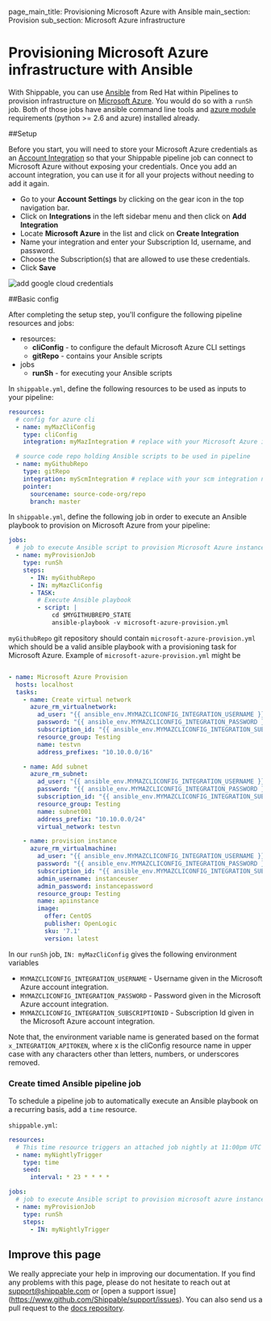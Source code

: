 page_main_title: Provisioning Microsoft Azure with Ansible
main_section: Provision
sub_section: Microsoft Azure infrastructure

# Provisioning Microsoft Azure infrastructure with Ansible

With Shippable, you can use [Ansible](https://www.ansible.com/) from Red Hat within Pipelines to provision
infrastructure on [Microsoft Azure](https://azure.microsoft.com/). You would do so with a
`runSh` job. Both of those jobs have ansible command line tools and [azure module](http://docs.ansible.com/ansible/list_of_cloud_modules.html#azure) requirements (python >= 2.6 and azure) installed already.

##Setup

Before you start, you will need to store your Microsoft Azure credentials as an [Account
Integration](/platform/management/integrations#add-integration) so that your Shippable pipeline job can connect to Microsoft Azure without exposing your credentials. Once you add an account integration, you can use it for all your projects without needing to add it again.

-  Go to your **Account Settings** by clicking on the gear icon in the top
navigation bar.
-  Click on **Integrations** in the left sidebar menu and then click on **Add
Integration**
-  Locate **Microsoft Azure** in the list and click on **Create Integration**
-  Name your integration and enter your Subscription Id, username, and password.
-  Choose the Subscription(s) that are allowed to use these credentials.
-  Click **Save**

<img src="../../images/provision/microsoft-azure-integration.png" alt="add
google cloud credentials">

##Basic config

After completing the setup step, you'll configure the following pipeline
resources and jobs:

-  resources:
    *  **cliConfig** - to configure the default Microsoft Azure CLI settings
    *  **gitRepo** - contains your Ansible scripts
-  jobs
    *  **runSh** - for executing your Ansible scripts

In `shippable.yml`, define the following resources to be used as
inputs to your pipeline:

```yaml
resources:
  # config for azure cli
  - name: myMazCliConfig
    type: cliConfig
    integration: myMazIntegration # replace with your Microsoft Azure integration name

  # source code repo holding Ansible scripts to be used in pipeline
  - name: myGithubRepo
    type: gitRepo
    integration: myScmIntegration # replace with your scm integration name
    pointer:
      sourcename: source-code-org/repo
      branch: master
```

In `shippable.yml`, define the following job in order to execute
an Ansible playbook to provision on Microsoft Azure from your pipeline:

```yaml
jobs:
  # job to execute Ansible script to provision Microsoft Azure instances
  - name: myProvisionJob
    type: runSh
    steps:
      - IN: myGithubRepo
      - IN: myMazCliConfig
      - TASK:
        # Execute Ansible playbook
        - script: |
            cd $MYGITHUBREPO_STATE  
            ansible-playbook -v microsoft-azure-provision.yml
```

`myGithubRepo` git repository should contain `microsoft-azure-provision.yml` which should be a valid ansible playbook with a provisioning task for Microsoft Azure. Example of `microsoft-azure-provision.yml` might be

```yaml

- name: Microsoft Azure Provision
  hosts: localhost
  tasks:
    - name: Create virtual network
      azure_rm_virtualnetwork:
        ad_user: "{{ ansible_env.MYMAZCLICONFIG_INTEGRATION_USERNAME }}"
        password: "{{ ansible_env.MYMAZCLICONFIG_INTEGRATION_PASSWORD }}"
        subscription_id: "{{ ansible_env.MYMAZCLICONFIG_INTEGRATION_SUBSCRIPTIONID }}"
        resource_group: Testing
        name: testvn
        address_prefixes: "10.10.0.0/16"

    - name: Add subnet
      azure_rm_subnet:
        ad_user: "{{ ansible_env.MYMAZCLICONFIG_INTEGRATION_USERNAME }}"
        password: "{{ ansible_env.MYMAZCLICONFIG_INTEGRATION_PASSWORD }}"
        subscription_id: "{{ ansible_env.MYMAZCLICONFIG_INTEGRATION_SUBSCRIPTIONID }}"
        resource_group: Testing
        name: subnet001
        address_prefix: "10.10.0.0/24"
        virtual_network: testvn

    - name: provision instance
      azure_rm_virtualmachine:
        ad_user: "{{ ansible_env.MYMAZCLICONFIG_INTEGRATION_USERNAME }}"
        password: "{{ ansible_env.MYMAZCLICONFIG_INTEGRATION_PASSWORD }}"
        subscription_id: "{{ ansible_env.MYMAZCLICONFIG_INTEGRATION_SUBSCRIPTIONID }}"
        admin_username: instanceuser
        admin_password: instancepassword
        resource_group: Testing
        name: apiinstance
        image:
          offer: CentOS
          publisher: OpenLogic
          sku: '7.1'
          version: latest
```

In our `runSh` job, `IN: myMazCliConfig` gives the following environment variables

  - `MYMAZCLICONFIG_INTEGRATION_USERNAME` - Username given in the Microsoft Azure account integration.
  - `MYMAZCLICONFIG_INTEGRATION_PASSWORD` - Password given in the Microsoft Azure account integration.
  - `MYMAZCLICONFIG_INTEGRATION_SUBSCRIPTIONID` - Subscription Id given in the Microsoft Azure account integration.

Note that, the environment variable name is generated based on the format `x_INTEGRATION_APITOKEN`, where x is the cliConfig resource name in upper case with any characters other than letters, numbers, or underscores removed.

### Create timed Ansible pipeline job
To schedule a pipeline job to automatically execute an Ansible playbook on a
recurring basis, add a `time` resource.

`shippable.yml`:
```yaml
resources:
  # This time resource triggers an attached job nightly at 11:00pm UTC
  - name: myNightlyTrigger
    type: time
    seed:
      interval: * 23 * * * *

jobs:
  # job to execute Ansible script to provision microsoft azure instances
  - name: myProvisionJob
    type: runSh
    steps:
      - IN: myNightlyTrigger
```

## Improve this page

We really appreciate your help in improving our documentation. If you find any
problems with this page, please do not hesitate to reach out at
[support@shippable.com](mailto:support@shippable.com) or [open a support issue]
(https://www.github.com/Shippable/support/issues). You can also send us a pull
request to the [docs repository](https://www.github.com/Shippable/docs).
